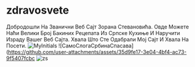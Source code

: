 # zdravosvete
Добродошли На Званични Веб Сајт Зорана Стевановића. Овде Можете Наћи Велики Број Бакиних Рецепата Из Српске Кухиње И Наручити Израду Вашег Веб Сајта. Хвала Што Сте Одабрали Мој Сајт И Хвала На Посети. 
![MyInitials](https://github.com/user-attachments/assets/d8fb9c40-aa7f-4a1a-8150-7e3e8ace3794)
![СамоСлогаСрбинаСпасава](https://github.com/user-attachments/assets/35d9fe17-3e04-4bf4-ac73-9f5407fcbc
![zs](https://github.com/user-attachments/assets/46a3513c-b0b8-462e-8caf-9dc76846710e)
